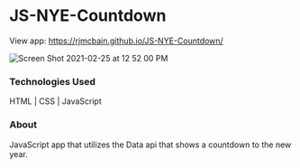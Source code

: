 # JS-NYE-Countdown

View app: https://rjmcbain.github.io/JS-NYE-Countdown/

![Screen Shot 2021-02-25 at 12 52 00 PM](https://user-images.githubusercontent.com/33466125/109215785-7f3de900-7768-11eb-941d-9ea445995db6.png)

### Technologies Used

HTML  |  CSS  |  JavaScript

### About
JavaScript app that utilizes the Data api that shows a countdown to the new year.
